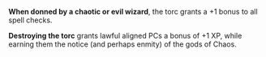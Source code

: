 **When donned by a chaotic or evil wizard**, the torc  grants  a  +1  bonus  to  all  spell  checks.  

**Destroying  the  torc**  grants lawful aligned PCs a bonus of +1 XP, while earning them the notice (and perhaps enmity) of the gods of Chaos.